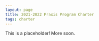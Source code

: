 ```yaml
---
layout: page
title: 2021-2022 Praxis Program Charter
tags: charter
---
```


This is a placeholder! More soon.